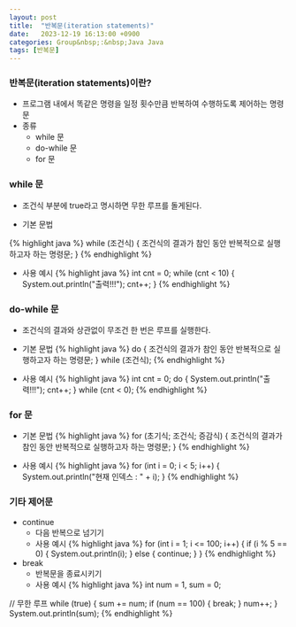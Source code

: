 ```yaml
---
layout: post
title:  "반복문(iteration statements)"
date:   2023-12-19 16:13:00 +0900
categories: Group&nbsp;:&nbsp;Java Java
tags: [반복문]
---
```


### 반복문(iteration statements)이란?

- 프로그램 내에서 똑같은 명령을 일정 횟수만큼 반복하여 수행하도록 제어하는 명령문
- 종류
    - while 문
    - do-while 문
    - for 문
    
### while 문

- 조건식 부분에 true라고 명시하면 무한 루프를 돌게된다.

- 기본 문법

{% highlight java %}
while (조건식) {
    조건식의 결과가 참인 동안 반복적으로 실행하고자 하는 명령문;
}
{% endhighlight %}

- 사용 예시
{% highlight java %}
int cnt = 0;
while (cnt < 10) {
    System.out.println("출력!!!");
    cnt++;
}
{% endhighlight %}

### do-while 문

- 조건식의 결과와 상관없이 무조건 한 번은 루프를 실행한다.

- 기본 문법
{% highlight java %}
do {
    조건식의 결과가 참인 동안 반복적으로 실행하고자 하는 명령문;
} while (조건식);
{% endhighlight %}

- 사용 예시
{% highlight java %}
int cnt = 0;
do {
    System.out.println("출력!!!");
    cnt++;
} while (cnt < 0);
{% endhighlight %}

### for 문

- 기본 문법
{% highlight java %}
for (초기식; 조건식; 증감식) {
    조건식의 결과가 참인 동안 반복적으로 실행하고자 하는 명령문;
}
{% endhighlight %}

- 사용 예시
{% highlight java %}
for (int i = 0; i < 5; i++) {
    System.out.println("현재 인덱스 : " + i);
}
{% endhighlight %}

### 기타 제어문

- continue
    - 다음 반복으로 넘기기
    - 사용 예시
{% highlight java %}
for (int i = 1; i <= 100; i++) {
    if (i % 5 == 0) {
        System.out.println(i);
    } else {
        continue;
    }
}
{% endhighlight %}
- break
    - 반복문을 종료시키기
    - 사용 예시
{% highlight java %}
int num = 1, sum = 0;

// 무한 루프
while (true) {
    sum += num;
    if (num == 100) {
        break;
    }
    num++;
}
System.out.println(sum);
{% endhighlight %}